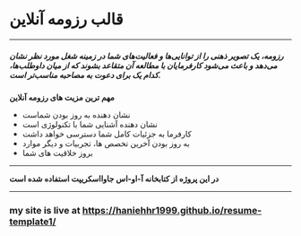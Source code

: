 # قالب رزومه آنلاین
---
#####  رزومه، یک تصویر ذهنی را از توانایی‌ها و فعالیت‌های شما در زمینه شغل مورد نظر نشان می‌دهد و باعث می‌شود کارفرمایان با مطالعه آن متقاعد بشوند که از میان داوطلب‌ها، کدام یک برای دعوت به مصاحبه مناسب‌تر است.

**مهم ترین مزیت های رزومه آنلاین**

- نشان دهنده به روز بودن شماست
- نشان دهنده آشنایی شما با تکنولوژی است
- کارفرما به جزئیات کامل شما دسترسی خواهد داشت
- به روز بودن آخرین تخصص ها، تجربیات و دیگر موارد
- بروز خلاقیت های شما

---
**در این پروژه از کتابخانه آ-او-اس جاوااسکریپت استفاده شده است**

--- 
### my site is live at https://haniehhr1999.github.io/resume-template1/